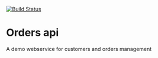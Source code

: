 [![Build Status](https://travis-ci.com/ThiagoSousaSantana/orders-api.svg?branch=master)](https://travis-ci.com/ThiagoSousaSantana/orders-api)
# Orders api
A demo webservice for customers and orders management
